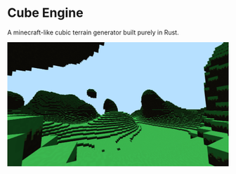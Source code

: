# Cube Engine

A minecraft-like cubic terrain generator built purely in Rust.

![Cubes!](./screenshots/cube_engine.png)
